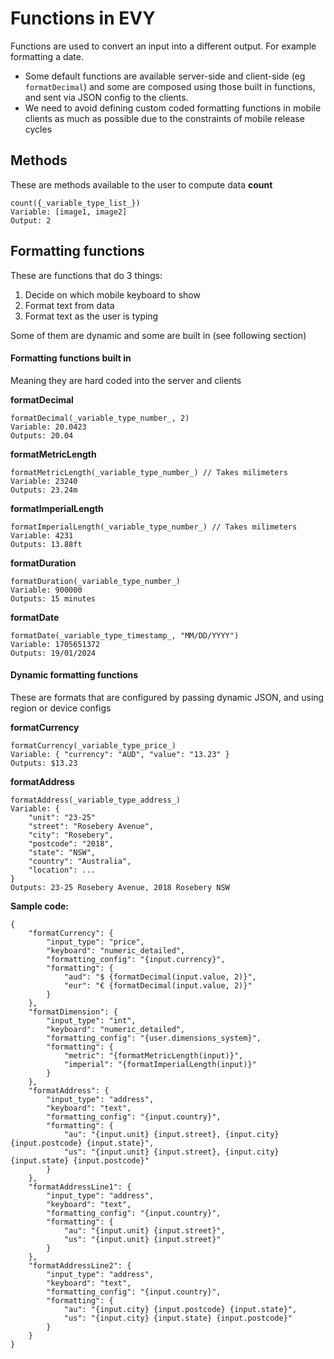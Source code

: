 # Functions in EVY

Functions are used to convert an input into a different output. For example formatting a date.  
* Some default functions are available server-side and client-side (eg `formatDecimal`) and some are composed using those built in functions, and sent via JSON config to the clients.  
* We need to avoid defining custom coded formatting functions in mobile clients as much as possible due to the constraints of mobile release cycles

## Methods
These are methods available to the user to compute data
**count**
```
count({_variable_type_list_})
Variable: [image1, image2]
Output: 2
```

## Formatting functions
These are functions that do 3 things:
1. Decide on which mobile keyboard to show
2. Format text from data
3. Format text as the user is typing  

Some of them are dynamic and some are built in (see following section)

#### Formatting functions built in
Meaning they are hard coded into the server and clients  

**formatDecimal**
```
formatDecimal(_variable_type_number_, 2)
Variable: 20.0423
Outputs: 20.04
```
**formatMetricLength**
```
formatMetricLength(_variable_type_number_) // Takes milimeters
Variable: 23240
Outputs: 23.24m
```
**formatImperialLength**
```
formatImperialLength(_variable_type_number_) // Takes milimeters
Variable: 4231
Outputs: 13.88ft
```
**formatDuration**
```
formatDuration(_variable_type_number_)
Variable: 900000
Outputs: 15 minutes
```
**formatDate**
```
formatDate(_variable_type_timestamp_, "MM/DD/YYYY")
Variable: 1705651372
Outputs: 19/01/2024
```

#### Dynamic formatting functions
These are formats that are configured by passing dynamic JSON, and using region or device configs  

**formatCurrency**
```
formatCurrency(_variable_type_price_)
Variable: { "currency": "AUD", "value": "13.23" }
Outputs: $13.23
```
**formatAddress**
```
formatAddress(_variable_type_address_)
Variable: {
    "unit": "23-25"
    "street": "Rosebery Avenue",
    "city": "Rosebery",
    "postcode": "2018",
    "state": "NSW",
    "country": "Australia",
    "location": ...
}
Outputs: 23-25 Rosebery Avenue, 2018 Rosebery NSW
```

**Sample code:**
```
{
    "formatCurrency": {
        "input_type": "price",
        "keyboard": "numeric_detailed",
        "formatting_config": "{input.currency}",
        "formatting": {
            "aud": "$ {formatDecimal(input.value, 2)}",
            "eur": "€ {formatDecimal(input.value, 2)}"
        }
    },
    "formatDimension": {
        "input_type": "int",
        "keyboard": "numeric_detailed",
        "formatting_config": "{user.dimensions_system}",
        "formatting": {
            "metric": "{formatMetricLength(input)}",
            "imperial": "{formatImperialLength(input)}"
        }
    },
    "formatAddress": {
        "input_type": "address",
        "keyboard": "text",
        "formatting_config": "{input.country}",
        "formatting": {
            "au": "{input.unit} {input.street}, {input.city} {input.postcode} {input.state}",
            "us": "{input.unit} {input.street}, {input.city} {input.state} {input.postcode}"
        }
    },
    "formatAddressLine1": {
        "input_type": "address",
        "keyboard": "text",
        "formatting_config": "{input.country}",
        "formatting": {
            "au": "{input.unit} {input.street}",
            "us": "{input.unit} {input.street}"
        }
    },
    "formatAddressLine2": {
        "input_type": "address",
        "keyboard": "text",
        "formatting_config": "{input.country}",
        "formatting": {
            "au": "{input.city} {input.postcode} {input.state}",
            "us": "{input.city} {input.state} {input.postcode}"
        }
    }
}